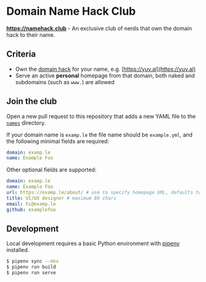 # Domain Name Hack Club

**https://namehack.club** - An exclusive club of nerds that own the domain hack to their name.

## Criteria

- Own the [domain hack](https://en.wikipedia.org/wiki/Domain_hack) for your name, e.g. [https://yuv.al](https://yuv.al)
- Serve an active **personal** homepage from that domain, both naked and subdomains (such as `www.`) are allowed

## Join the club

Open a new pull request to this repository that adds a new YAML file to the [`names`](names) directory.

If your domain name is `examp.le` the file name should be `example.yml`, and the following minimal fields are required:

```yaml
domain: examp.le
name: Example Foo
```

Other optional fields are supported:

```yaml
domain: examp.le
name: Example Foo
url: https://examp.le/about/ # use to specify homepage URL, defaults to https://examp.le
title: UI/UX designer # maximum 80 chars
email: hi@examp.le
github: examplefoo
```

## Development

Local development requires a basic Python environment with [pipenv](https://pipenv.pypa.io/en/latest/) installed.

```bash
$ pipenv sync --dev
$ pipenv run build
$ pipenv run serve
```

